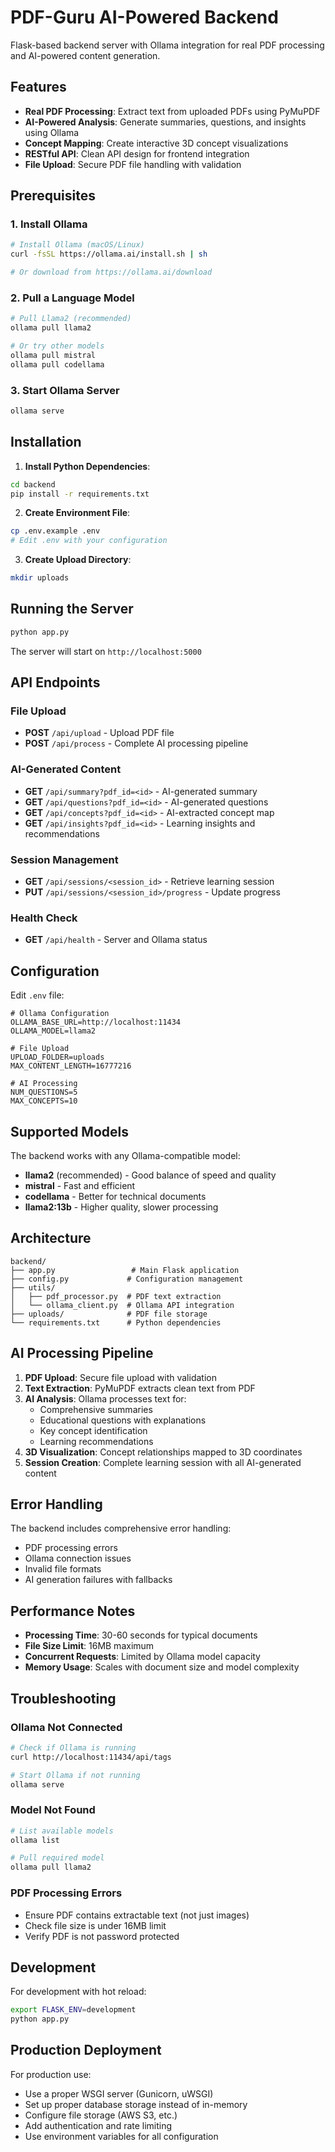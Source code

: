 # PDF-Guru AI-Powered Backend

Flask-based backend server with Ollama integration for real PDF processing and AI-powered content generation.

## Features

- **Real PDF Processing**: Extract text from uploaded PDFs using PyMuPDF
- **AI-Powered Analysis**: Generate summaries, questions, and insights using Ollama
- **Concept Mapping**: Create interactive 3D concept visualizations
- **RESTful API**: Clean API design for frontend integration
- **File Upload**: Secure PDF file handling with validation

## Prerequisites

### 1. Install Ollama
```bash
# Install Ollama (macOS/Linux)
curl -fsSL https://ollama.ai/install.sh | sh

# Or download from https://ollama.ai/download
```

### 2. Pull a Language Model
```bash
# Pull Llama2 (recommended)
ollama pull llama2

# Or try other models
ollama pull mistral
ollama pull codellama
```

### 3. Start Ollama Server
```bash
ollama serve
```

## Installation

1. **Install Python Dependencies**:
```bash
cd backend
pip install -r requirements.txt
```

2. **Create Environment File**:
```bash
cp .env.example .env
# Edit .env with your configuration
```

3. **Create Upload Directory**:
```bash
mkdir uploads
```

## Running the Server

```bash
python app.py
```

The server will start on `http://localhost:5000`

## API Endpoints

### File Upload
- **POST** `/api/upload` - Upload PDF file
- **POST** `/api/process` - Complete AI processing pipeline

### AI-Generated Content
- **GET** `/api/summary?pdf_id=<id>` - AI-generated summary
- **GET** `/api/questions?pdf_id=<id>` - AI-generated questions
- **GET** `/api/concepts?pdf_id=<id>` - AI-extracted concept map
- **GET** `/api/insights?pdf_id=<id>` - Learning insights and recommendations

### Session Management
- **GET** `/api/sessions/<session_id>` - Retrieve learning session
- **PUT** `/api/sessions/<session_id>/progress` - Update progress

### Health Check
- **GET** `/api/health` - Server and Ollama status

## Configuration

Edit `.env` file:

```env
# Ollama Configuration
OLLAMA_BASE_URL=http://localhost:11434
OLLAMA_MODEL=llama2

# File Upload
UPLOAD_FOLDER=uploads
MAX_CONTENT_LENGTH=16777216

# AI Processing
NUM_QUESTIONS=5
MAX_CONCEPTS=10
```

## Supported Models

The backend works with any Ollama-compatible model:

- **llama2** (recommended) - Good balance of speed and quality
- **mistral** - Fast and efficient
- **codellama** - Better for technical documents
- **llama2:13b** - Higher quality, slower processing

## Architecture

```
backend/
├── app.py                 # Main Flask application
├── config.py             # Configuration management
├── utils/
│   ├── pdf_processor.py  # PDF text extraction
│   └── ollama_client.py  # Ollama API integration
├── uploads/              # PDF file storage
└── requirements.txt      # Python dependencies
```

## AI Processing Pipeline

1. **PDF Upload**: Secure file upload with validation
2. **Text Extraction**: PyMuPDF extracts clean text from PDF
3. **AI Analysis**: Ollama processes text for:
   - Comprehensive summaries
   - Educational questions with explanations
   - Key concept identification
   - Learning recommendations
4. **3D Visualization**: Concept relationships mapped to 3D coordinates
5. **Session Creation**: Complete learning session with all AI-generated content

## Error Handling

The backend includes comprehensive error handling:

- PDF processing errors
- Ollama connection issues
- Invalid file formats
- AI generation failures with fallbacks

## Performance Notes

- **Processing Time**: 30-60 seconds for typical documents
- **File Size Limit**: 16MB maximum
- **Concurrent Requests**: Limited by Ollama model capacity
- **Memory Usage**: Scales with document size and model complexity

## Troubleshooting

### Ollama Not Connected
```bash
# Check if Ollama is running
curl http://localhost:11434/api/tags

# Start Ollama if not running
ollama serve
```

### Model Not Found
```bash
# List available models
ollama list

# Pull required model
ollama pull llama2
```

### PDF Processing Errors
- Ensure PDF contains extractable text (not just images)
- Check file size is under 16MB limit
- Verify PDF is not password protected

## Development

For development with hot reload:
```bash
export FLASK_ENV=development
python app.py
```

## Production Deployment

For production use:
- Use a proper WSGI server (Gunicorn, uWSGI)
- Set up proper database storage instead of in-memory
- Configure file storage (AWS S3, etc.)
- Add authentication and rate limiting
- Use environment variables for all configuration